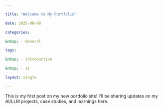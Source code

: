 ```yaml
---

title: "Welcome to My Portfolio"

date: 2025-08-08

categories:

&nbsp; - General

tags:

&nbsp; - introduction

&nbsp; - ai

layout: single

---
```




This is my first post on my new portfolio site! I'll be sharing updates on my AI/LLM projects, case studies, and learnings here.



